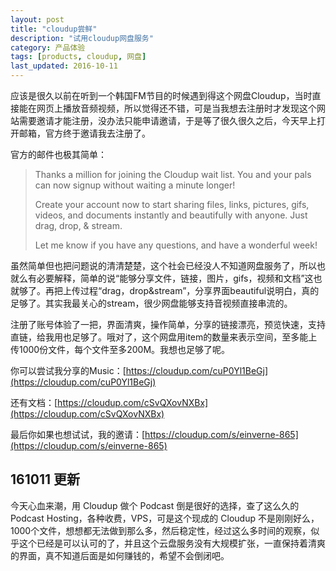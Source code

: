 ```yaml
---
layout: post
title: "cloudup尝鲜"
description: "试用cloudup网盘服务"
category: 产品体验
tags: [products, cloudup, 网盘]
last_updated: 2016-10-11
---
```


应该是很久以前在听到一个韩国FM节目的时候遇到得这个网盘Cloudup，当时直接能在网页上播放音频视频，所以觉得还不错，可是当我想去注册时才发现这个网站需要邀请才能注册，没办法只能申请邀请，于是等了很久很久之后，今天早上打开邮箱，官方终于邀请我去注册了。

官方的邮件也极其简单：

> Thanks a million for joining the Cloudup wait list. You and your pals can now signup without waiting a minute longer!
>
> Create your account now to start sharing files, links, pictures, gifs, videos, and documents instantly and beautifully with anyone. Just drag, drop, & stream.
>
> Let me know if you have any questions, and have a wonderful week!

虽然简单但也把问题说的清清楚楚，这个社会已经没人不知道网盘服务了，所以也就么有必要解释，简单的说“能够分享文件，链接，图片，gifs，视频和文档”这也就够了。再把上传过程“drag，drop&stream”，分享界面beautiful说明白，真的足够了。其实我最关心的stream，很少网盘能够支持音视频直接串流的。

注册了账号体验了一把，界面清爽，操作简单，分享的链接漂亮，预览快速，支持直链，给我用也足够了。哦对了，这个网盘用item的数量来表示空间，至多能上传1000份文件，每个文件至多200M。我想也足够了呢。

你可以尝试我分享的Music：[https://cloudup.com/cuP0Yl1BeGj](https://cloudup.com/cuP0Yl1BeGj) 

还有文档：[https://cloudup.com/cSvQXovNXBx](https://cloudup.com/cSvQXovNXBx)

最后你如果也想试试，我的邀请：[https://cloudup.com/s/einverne-865](https://cloudup.com/s/einverne-865)

## 161011 更新

今天心血来潮，用 Cloudup 做个 Podcast 倒是很好的选择，查了这么久的 Podcast Hosting，各种收费，VPS，可是这个现成的 Cloudup 不是刚刚好么，1000个文件，想想都无法做到那么多，然后稳定性，经过这么多时间的观察，似乎这个已经是可以认可的了，并且这个云盘服务没有大规模扩张，一直保持着清爽的界面，真不知道后面是如何赚钱的，希望不会倒闭吧。
